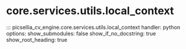 # core.services.utils.local_context

::: picsellia_cv_engine.core.services.utils.local_context
    handler: python
    options:
        show_submodules: false
        show_if_no_docstring: true
        show_root_heading: true
